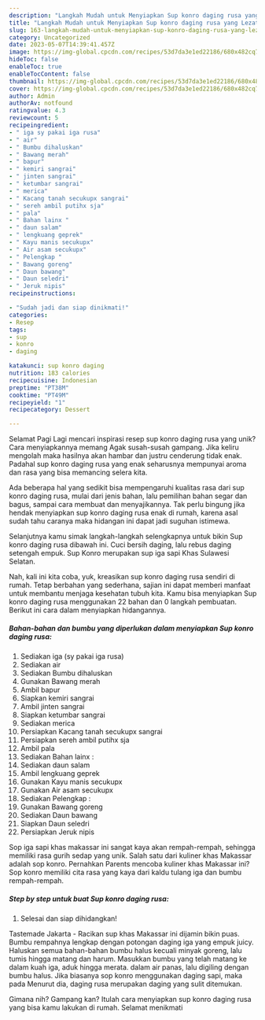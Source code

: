 ```yaml
---
description: "Langkah Mudah untuk Menyiapkan Sup konro daging rusa yang Lezat Sekali, Enak"
title: "Langkah Mudah untuk Menyiapkan Sup konro daging rusa yang Lezat Sekali, Enak"
slug: 163-langkah-mudah-untuk-menyiapkan-sup-konro-daging-rusa-yang-lezat-sekali-enak
category: Uncategorized
date: 2023-05-07T14:39:41.457Z
image: https://img-global.cpcdn.com/recipes/53d7da3e1ed22186/680x482cq70/sup-konro-daging-rusa-foto-resep-utama.jpg
hideToc: false
enableToc: true
enableTocContent: false
thumbnail: https://img-global.cpcdn.com/recipes/53d7da3e1ed22186/680x482cq70/sup-konro-daging-rusa-foto-resep-utama.jpg
cover: https://img-global.cpcdn.com/recipes/53d7da3e1ed22186/680x482cq70/sup-konro-daging-rusa-foto-resep-utama.jpg
author: Admin
authorAv: notfound
ratingvalue: 4.3
reviewcount: 5
recipeingredient:
- " iga sy pakai iga rusa"
- " air"
- " Bumbu dihaluskan"
- " Bawang merah"
- " bapur"
- " kemiri sangrai"
- " jinten sangrai"
- " ketumbar sangrai"
- " merica"
- " Kacang tanah secukupx sangrai"
- " sereh ambil putihx sja"
- " pala"
- " Bahan lainx "
- " daun salam"
- " lengkuang geprek"
- " Kayu manis secukupx"
- " Air asam secukupx"
- " Pelengkap "
- " Bawang goreng"
- " Daun bawang"
- " Daun seledri"
- " Jeruk nipis"
recipeinstructions:

- "Sudah jadi dan siap dinikmati!"
categories:
- Resep
tags:
- sup
- konro
- daging

katakunci: sup konro daging 
nutrition: 183 calories
recipecuisine: Indonesian
preptime: "PT38M"
cooktime: "PT49M"
recipeyield: "1"
recipecategory: Dessert

---
```



Selamat Pagi Lagi mencari inspirasi resep sup konro daging rusa yang unik? Cara menyiapkannya memang Agak susah-susah gampang. Jika keliru mengolah maka hasilnya akan hambar dan justru cenderung tidak enak. Padahal sup konro daging rusa yang enak seharusnya mempunyai aroma dan rasa yang bisa memancing selera kita.


Ada beberapa hal yang sedikit bisa mempengaruhi kualitas rasa dari sup konro daging rusa, mulai dari jenis bahan, lalu pemilihan bahan segar dan bagus, sampai cara membuat dan menyajikannya. Tak perlu bingung jika hendak menyiapkan sup konro daging rusa enak di rumah, karena asal sudah tahu caranya maka hidangan ini dapat jadi suguhan istimewa.

Selanjutnya kamu simak langkah-langkah selengkapnya untuk bikin Sup konro daging rusa dibawah ini. Cuci bersih daging, lalu rebus daging setengah empuk. Sup Konro merupakan sup iga sapi Khas Sulawesi Selatan.


Nah, kali ini kita coba, yuk, kreasikan sup konro daging rusa sendiri di rumah. Tetap berbahan yang sederhana, sajian ini dapat memberi manfaat untuk membantu menjaga kesehatan tubuh kita. Kamu bisa menyiapkan Sup konro daging rusa menggunakan 22 bahan dan 0 langkah pembuatan. Berikut ini cara dalam menyiapkan hidangannya.

<!--inarticleads1-->

##### Bahan-bahan dan bumbu yang diperlukan dalam menyiapkan Sup konro daging rusa:

1. Sediakan  iga (sy pakai iga rusa)
1. Sediakan  air
1. Sediakan  Bumbu dihaluskan
1. Gunakan  Bawang merah
1. Ambil  bapur
1. Siapkan  kemiri sangrai
1. Ambil  jinten sangrai
1. Siapkan  ketumbar sangrai
1. Sediakan  merica
1. Persiapkan  Kacang tanah secukupx sangrai
1. Persiapkan  sereh ambil putihx sja
1. Ambil  pala
1. Sediakan  Bahan lainx :
1. Sediakan  daun salam
1. Ambil  lengkuang geprek
1. Gunakan  Kayu manis secukupx
1. Gunakan  Air asam secukupx
1. Sediakan  Pelengkap :
1. Gunakan  Bawang goreng
1. Sediakan  Daun bawang
1. Siapkan  Daun seledri
1. Persiapkan  Jeruk nipis


Sop iga sapi khas makassar ini sangat kaya akan rempah-rempah, sehingga memiliki rasa gurih sedap yang unik. Salah satu dari kuliner khas Makassar adalah sop konro. Pernahkan Parents mencoba kuliner khas Makassar ini? Sop konro memiliki cita rasa yang kaya dari kaldu tulang iga dan bumbu rempah-rempah. 

<!--inarticleads2-->

##### Step by step untuk buat Sup konro daging rusa:


1. Selesai dan siap dihidangkan!

Tastemade Jakarta - Racikan sup khas Makassar ini dijamin bikin puas. Bumbu rempahnya lengkap dengan potongan daging iga yang empuk juicy. Haluskan semua bahan-bahan bumbu halus kecuali minyak goreng, lalu tumis hingga matang dan harum. Masukkan bumbu yang telah matang ke dalam kuah iga, aduk hingga merata. dalam air panas, lalu digiling dengan bumbu halus. Jika biasanya sop konro menggunakan daging sapi, maka pada Menurut dia, daging rusa merupakan daging yang sulit ditemukan. 

Gimana nih? Gampang kan? Itulah cara menyiapkan sup konro daging rusa yang bisa kamu lakukan di rumah. Selamat menikmati
